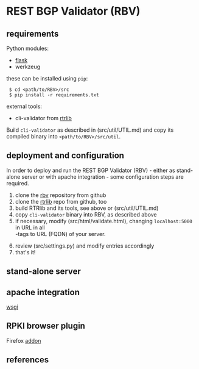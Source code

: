 # REST BGP Validator (RBV)

## requirements

Python modules:
 - [flask]
 - werkzeug

these can be installed using `pip`:
```
 $ cd <path/to/RBV>/src
 $ pip install -r requirements.txt
```
external tools:
 - cli-validator from [rtrlib]

Build `cli-validator` as described in (src/util/UTIL.md) and copy its
compiled binary into `<path/to/RBV>/src/util`.

## deployment and configuration

In order to deploy and run the REST BGP Validator (RBV) - either as stand-alone
server or with apache integration - some configuration steps are required.

1. clone the [rbv] repository from github
2. clone the [rtrlib] repo from github, too
3. build RTRlib and its tools, see above or (src/util/UTIL.md)
4. copy `cli-validator` binary into RBV, as described above
5. if necessary, modify (src/html/validate.html), changing `localhost:5000`
   in URL in all <form>-tags to URL (FQDN) of your server.
6. review (src/settings.py) and modify entries accordingly
7. that's it!

## stand-alone server

## apache integration

[wsgi]

## RPKI browser plugin

Firefox [addon]

## references

[flask]: http://flask.pocoo.org
[wsgi]: http://flask.pocoo.org/docs/0.10/deploying/mod_wsgi/

[rbv]: https://github.com/rtrlib/REST.git
[rtrlib]: https://github.com/rtrlib/rtrlib.git
[addon]: https://github.com/rtrlib/firefox-addon.git
